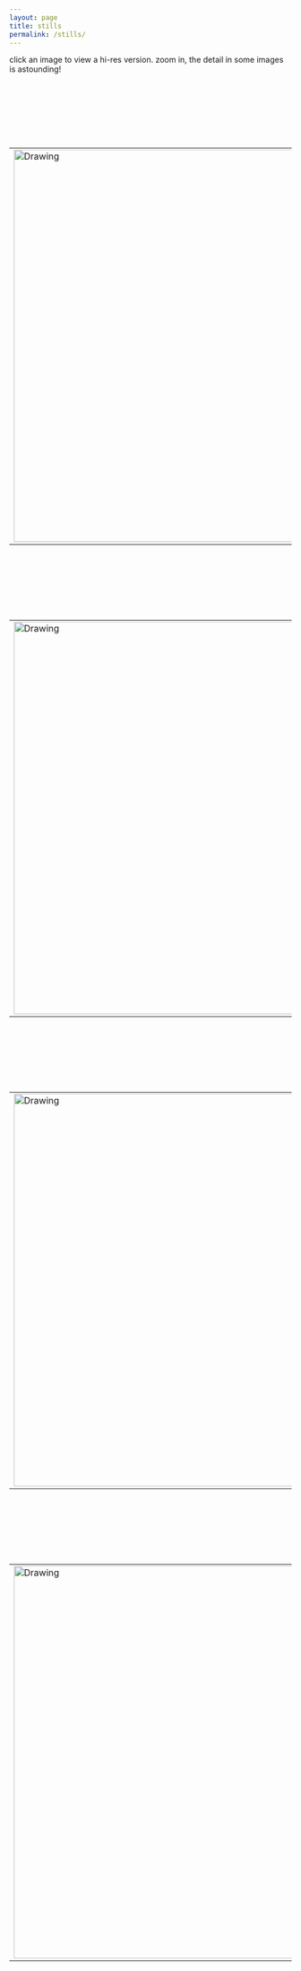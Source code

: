 ```yaml
---
layout: page
title: stills
permalink: /stills/
---
```


click an image to view a hi-res version. zoom in, the detail in some images is astounding!

<br/>
<br/>
<br/>
<br/>
<br/>
<br/>

<table align="center">
	<tr>
		<td> <img src="https://cramer.tech/images/small/frame-014.jpg" alt="Drawing" style="width: 700px;"/> </td>
		<td width="250" />
		<td> <img src="https://cramer.tech/images/small/frame-012.jpg" alt="Drawing" style="width: 700px;"/> </td>
	</tr>
</table>

<br/>
<br/>
<br/>
<br/>
<br/>
<br/>

<table align="center">
	<tr>
		<td> <img src="https://cramer.tech/images/small/frame-010.jpg" alt="Drawing" style="width: 700px;"/> </td>
		<td width="250" />
		<td> <img src="https://cramer.tech/images/small/frame-013.jpg" alt="Drawing" style="width: 700px;"/> </td>
	</tr>
</table>

<br/>
<br/>
<br/>
<br/>
<br/>
<br/>

<table align="center">
	<tr>
		<td> <img src="https://cramer.tech/images/small/frame-011.jpg" alt="Drawing" style="width: 700px;"/> </td>
		<td width="250" />
		<td> <img src="https://cramer.tech/images/small/frame-008.jpg" alt="Drawing" style="width: 700px;"/> </td>
	</tr>
</table>

<br/>
<br/>
<br/>
<br/>
<br/>
<br/>

<table align="center">
	<tr>
		<td> <img src="https://cramer.tech/images/small/frame-004.jpg" alt="Drawing" style="width: 700px;"/> </td>
		<td width="250" />
		<td> <img src="https://cramer.tech/images/small/frame-018.jpg" alt="Drawing" style="width: 700px;"/> </td>
	</tr>
</table>

<br/>
<br/>
<br/>
<br/>
<br/>
<br/>
